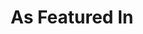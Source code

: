 ---
title: As Featured In
features: 
    - image: /img/featured-in/newTsol_logo_socmedia.png
      name: The Star
      link: https://www.thestar.com.my/news/nation/2021/04/12/help-is-a-chatbot-away 
    - image: /img/featured-in/NST.png
      name: NST
      link: https://www.nst.com.my/news/nation/2021/01/657435/shahidans-appointment-ssc-criticised 
    - image: /img/featured-in/BH.png
      name: Berita Harian
      link: https://www.bharian.com.my/wanita/keluarga/2021/04/808757/predator-mudahkan-kanak-kanak-lapor-jenayah-siber
    - image: /img/featured-in/Kool FM.png
      name: Kool FM
      link: https://www.instagram.com/tv/CPpNHLunGaA/ 
    - image: /img/featured-in/The Sun.png
      name: The Sun Daily
      link: https://www.thesundaily.my/local/mau-to-launch-chatbot-on-sexual-predators-EA6615053
    - image: /img/featured-in/Astro_Awani.png
      name: Awani
      link: https://www.astroawani.com/rancangan/consider-this/consider-school-walkout-part-1-demanding-comprehensive-response-1903039
    - image: /img/featured-in/mens folio.png
      name: Men’s Folio	
      link: https://www.mens-folio.com.my/69632/meet-our-covid19-frontline-heroes/ 
    - image: /img/featured-in/New Sarawak Tribune.jpeg
      name: New Sarawak Tribune
      link: https://www.thesundaily.my/local/mau-to-launch-chatbot-on-sexual-predators-EA6615053
    - image: /img/featured-in/juice-logo.png
      name: Juice
      link: https://juiceonline.com/lets-protect-our-children-with-monsters-among-us/ 
---